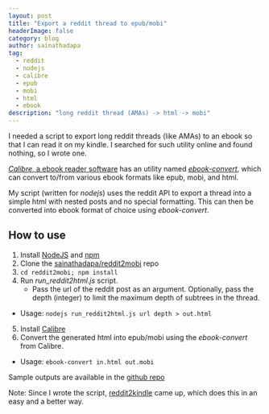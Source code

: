 ```yaml
---
layout: post
title: "Export a reddit thread to epub/mobi"
headerImage: false
category: blog
author: sainathadapa
tag:
  - reddit
  - nodejs
  - calibre
  - epub
  - mobi
  - html
  - ebook
description: "long reddit thread (AMAs) -> html -> mobi"
---
```


I needed a script to export long reddit threads (like AMAs) to an ebook so that I can read it on my kindle. I searched for such utility online and found nothing, so I wrote one.

[_Calibre_, a ebook reader software](http://calibre-ebook.com) has an utility named [_ebook-convert_](http://manual.calibre-ebook.com/cli/ebook-convert.html), which can convert to/from various ebook formats like epub, mobi, and html. 

My script (written for _nodejs_) uses the reddit API to export a thread into a simple html with nested posts and no special formatting. This can then be converted into ebook format of choice using _ebook-convert_.

## How to use
1. Install [NodeJS](http://nodejs.org/) and [npm](https://www.npmjs.com/)
2. Clone the [sainathadapa/reddit2mobi](https://github.com/sainathadapa/reddit2mobi) repo
3. `cd reddit2mobi; npm install`
4. Run _run_reddit2html.js_ script. 
	- Pass the url of the reddit post as an argument. Optionally, pass the depth (integer) to limit the maximum depth of subtrees in the thread.
  - Usage: `nodejs run_reddit2html.js url depth > out.html`
5. Install [Calibre](http://calibre-ebook.com/download)
6. Convert the generated html into epub/mobi using the _ebook-convert_ from Calibre.
  - Usage: `ebook-convert in.html out.mobi`

  Sample outputs are available in the [github repo](https://github.com/sainathadapa/reddit2mobi)

  Note: Since I wrote the script, [reddit2kindle](https://reddit2kindle.com/) came up, which does this in an easy and a better way.
